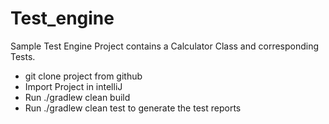 # Test_engine

Sample Test Engine Project contains a Calculator Class and corresponding Tests.

* git clone project from github
* Import Project in intelliJ
* Run ./gradlew clean build
* Run ./gradlew clean test to generate the test reports
